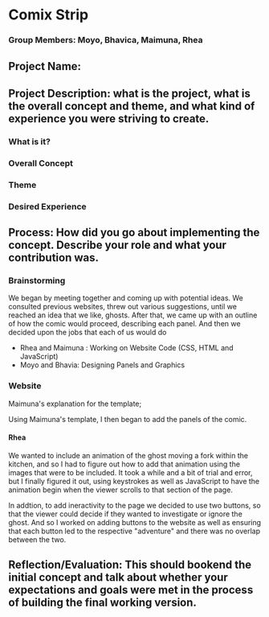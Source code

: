 # Comix Strip
### Group Members: Moyo, Bhavica, Maimuna, Rhea
## Project Name: 

## Project Description: what is the project, what is the overall concept and theme, and what kind of experience you were striving to create.
### What is it?
### Overall Concept
### Theme
### Desired Experience

## Process: How did you go about implementing the concept. Describe your role and what your contribution was.

### Brainstorming
We began by meeting together and coming up with potential ideas. We consulted previous websites, threw out various suggestions, until we reached an idea that we like, ghosts. After that, we came up with an outline of how the comic would proceed, describing each panel. And then we decided upon the jobs that each of us would do
- Rhea and Maimuna : Working on Website Code (CSS, HTML and JavaScript)
- Moyo and Bhavia: Designing Panels and Graphics

### Website
Maimuna's explanation for the template;

Using Maimuna's template, I then began to add the panels of the comic.

#### Rhea
We wanted to include an animation of the ghost moving a fork within the kitchen, and so I had to figure out how to add that animation using the images that were to be included. It took a while and a bit of trial and error, but I finally figured it out, using keystrokes as well as JavaScript to have the animation begin when the viewer scrolls to that section of the page. 

In addtion, to add ineractivity to the page we decided to use two buttons, so that the viewer could decide if they wanted to investigate or ignore the ghost. And so I worked on adding buttons to the website as well as ensuring that each button led to the respective "adventure" and there was no overlap between the two.  




## Reflection/Evaluation: This should bookend the initial concept and talk about whether your expectations and goals were met in the process of building the final working version.


